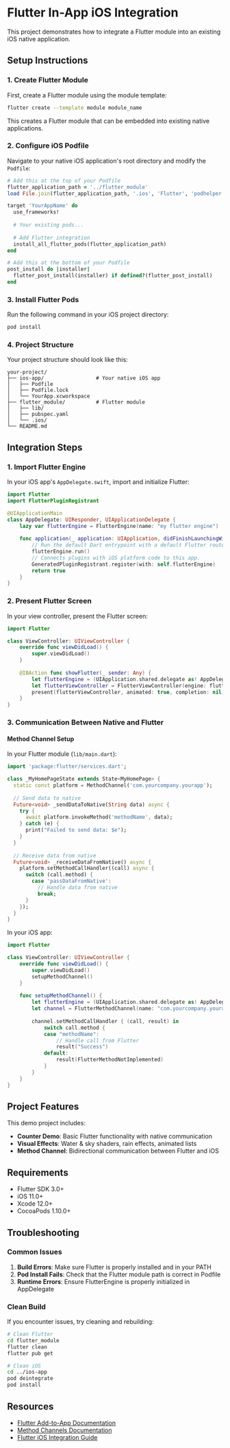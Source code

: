 # Flutter In-App iOS Integration

This project demonstrates how to integrate a Flutter module into an existing iOS native application.

## Setup Instructions

### 1. Create Flutter Module

First, create a Flutter module using the module template:

```bash
flutter create --template module module_name
```

This creates a Flutter module that can be embedded into existing native applications.

### 2. Configure iOS Podfile

Navigate to your native iOS application's root directory and modify the `Podfile`:

```ruby
# Add this at the top of your Podfile
flutter_application_path = '../flutter_module'
load File.join(flutter_application_path, '.ios', 'Flutter', 'podhelper.rb')

target 'YourAppName' do
  use_frameworks!
  
  # Your existing pods...
  
  # Add Flutter integration
  install_all_flutter_pods(flutter_application_path)
end

# Add this at the bottom of your Podfile
post_install do |installer|
  flutter_post_install(installer) if defined?(flutter_post_install)
end
```

### 3. Install Flutter Pods

Run the following command in your iOS project directory:

```bash
pod install
```

### 4. Project Structure

Your project structure should look like this:

```
your-project/
├── ios-app/                 # Your native iOS app
│   ├── Podfile
│   ├── Podfile.lock
│   └── YourApp.xcworkspace
├── flutter_module/          # Flutter module
│   ├── lib/
│   ├── pubspec.yaml
│   └── .ios/
└── README.md
```

## Integration Steps

### 1. Import Flutter Engine

In your iOS app's `AppDelegate.swift`, import and initialize Flutter:

```swift
import Flutter
import FlutterPluginRegistrant

@UIApplicationMain
class AppDelegate: UIResponder, UIApplicationDelegate {
    lazy var flutterEngine = FlutterEngine(name: "my flutter engine")
    
    func application(_ application: UIApplication, didFinishLaunchingWithOptions launchOptions: [UIApplication.LaunchOptionsKey: Any]?) -> Bool {
        // Run the default Dart entrypoint with a default Flutter route.
        flutterEngine.run()
        // Connects plugins with iOS platform code to this app.
        GeneratedPluginRegistrant.register(with: self.flutterEngine)
        return true
    }
}
```

### 2. Present Flutter Screen

In your view controller, present the Flutter screen:

```swift
import Flutter

class ViewController: UIViewController {
    override func viewDidLoad() {
        super.viewDidLoad()
    }
    
    @IBAction func showFlutter(_ sender: Any) {
        let flutterEngine = (UIApplication.shared.delegate as! AppDelegate).flutterEngine
        let flutterViewController = FlutterViewController(engine: flutterEngine, nibName: nil, bundle: nil)
        present(flutterViewController, animated: true, completion: nil)
    }
}
```

### 3. Communication Between Native and Flutter

#### Method Channel Setup

In your Flutter module (`lib/main.dart`):

```dart
import 'package:flutter/services.dart';

class _MyHomePageState extends State<MyHomePage> {
  static const platform = MethodChannel('com.yourcompany.yourapp');
  
  // Send data to native
  Future<void> _sendDataToNative(String data) async {
    try {
      await platform.invokeMethod('methodName', data);
    } catch (e) {
      print("Failed to send data: $e");
    }
  }
  
  // Receive data from native
  Future<void> _receiveDataFromNative() async {
    platform.setMethodCallHandler((call) async {
      switch (call.method) {
        case 'passDataFromNative':
          // Handle data from native
          break;
      }
    });
  }
}
```

In your iOS app:

```swift
import Flutter

class ViewController: UIViewController {
    override func viewDidLoad() {
        super.viewDidLoad()
        setupMethodChannel()
    }
    
    func setupMethodChannel() {
        let flutterEngine = (UIApplication.shared.delegate as! AppDelegate).flutterEngine
        let channel = FlutterMethodChannel(name: "com.yourcompany.yourapp", binaryMessenger: flutterEngine.binaryMessenger)
        
        channel.setMethodCallHandler { (call, result) in
            switch call.method {
            case "methodName":
                // Handle call from Flutter
                result("Success")
            default:
                result(FlutterMethodNotImplemented)
            }
        }
    }
}
```

## Project Features

This demo project includes:

- **Counter Demo**: Basic Flutter functionality with native communication
- **Visual Effects**: Water & sky shaders, rain effects, animated lists
- **Method Channel**: Bidirectional communication between Flutter and iOS

## Requirements

- Flutter SDK 3.0+
- iOS 11.0+
- Xcode 12.0+
- CocoaPods 1.10.0+

## Troubleshooting

### Common Issues

1. **Build Errors**: Make sure Flutter is properly installed and in your PATH
2. **Pod Install Fails**: Check that the Flutter module path is correct in Podfile
3. **Runtime Errors**: Ensure FlutterEngine is properly initialized in AppDelegate

### Clean Build

If you encounter issues, try cleaning and rebuilding:

```bash
# Clean Flutter
cd flutter_module
flutter clean
flutter pub get

# Clean iOS
cd ../ios-app
pod deintegrate
pod install
```

## Resources

- [Flutter Add-to-App Documentation](https://docs.flutter.dev/development/add-to-app)
- [Method Channels Documentation](https://docs.flutter.dev/development/platform-integration/platform-channels)
- [Flutter iOS Integration Guide](https://docs.flutter.dev/development/add-to-app/ios/project-setup)
